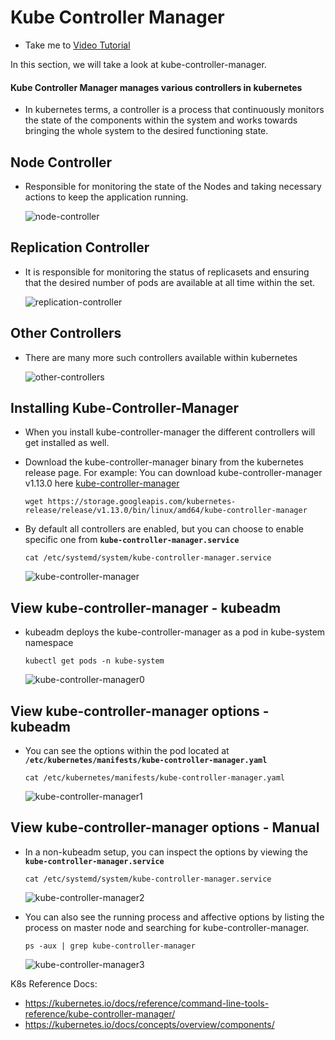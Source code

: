 # Kube Controller Manager

- Take me to [Video Tutorial](https://kodekloud.com/topic/kube-controller-manager/)
  
In this section, we will take a look at kube-controller-manager.

#### Kube Controller Manager manages various controllers in kubernetes

- In kubernetes terms, a controller is a process that continuously monitors the state of the components within the system and works towards bringing the whole system to the desired functioning state.

## Node Controller

- Responsible for monitoring the state of the Nodes and taking necessary actions to keep the application running.
  
   ![node-controller](../../images/node-controller.PNG)

## Replication Controller

- It is responsible for monitoring the status of replicasets and ensuring that the desired number of pods are available at all time within the set.

   ![replication-controller](../../images/replication-controller.PNG)

## Other Controllers

- There are many more such controllers available within kubernetes

   ![other-controllers](../../images/other-controllers.PNG)

## Installing Kube-Controller-Manager

- When you install kube-controller-manager the different controllers will get installed as well.
- Download the kube-controller-manager binary from the kubernetes release page. For example: You can download kube-controller-manager v1.13.0 here [kube-controller-manager](https://storage.googleapis.com/kubernetes-release/release/v1.13.0/bin/linux/amd64/kube-controller-manager)

    ```
    wget https://storage.googleapis.com/kubernetes-release/release/v1.13.0/bin/linux/amd64/kube-controller-manager
    ```

- By default all controllers are enabled, but you can choose to enable specific one from **`kube-controller-manager.service`**

    ```
    cat /etc/systemd/system/kube-controller-manager.service
    ```

    ![kube-controller-manager](../../images/kube-controller-manager.PNG)

## View kube-controller-manager - kubeadm

- kubeadm deploys the kube-controller-manager as a pod in kube-system namespace

  ```
  kubectl get pods -n kube-system
  ```

  ![kube-controller-manager0](../../images/kube-controller-manager0.PNG)
  
## View kube-controller-manager options - kubeadm

- You can see the options within the pod located at **`/etc/kubernetes/manifests/kube-controller-manager.yaml`**

  ```
  cat /etc/kubernetes/manifests/kube-controller-manager.yaml
  ```

  ![kube-controller-manager1](../../images/kube-controller-manager1.PNG)
  
## View kube-controller-manager options - Manual

- In a non-kubeadm setup, you can inspect the options by viewing the **`kube-controller-manager.service`**

  ```
  cat /etc/systemd/system/kube-controller-manager.service
  ```

  ![kube-controller-manager2](../../images/kube-controller-manager2.PNG)
  
- You can also see the running process and affective options by listing the process on master node and searching for kube-controller-manager.

  ```
  ps -aux | grep kube-controller-manager
  ```

  ![kube-controller-manager3](../../images/kube-controller-manager3.PNG)
  
K8s Reference Docs:

- <https://kubernetes.io/docs/reference/command-line-tools-reference/kube-controller-manager/>
- <https://kubernetes.io/docs/concepts/overview/components/>
